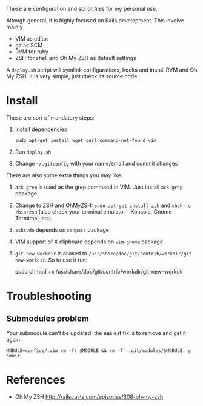 These are configuration and script files for my personal use.

Altough general, it is highly focused on Rails development. This involve mainly
*   VIM as editor
*   git as SCM
*   RVM for ruby
*   ZSH for shell and Oh My ZSH as default settings

A `deploy.sh` script will symlink configurations, hooks and install RVM and Oh My ZSH.
It is very simple, just check its source code.

Install
=======
These are sort of mandatory steps:
1.  Install dependencies

        sudo apt-get install wget curl command-not-found vim

1.  Run `deploy.sh`
1.  Change `~/.gitconfig` with your name/email and commit changes

There are also some extra things you may like:

1.  `ack-grep` is used as the grep command in VIM. Just install `ack-grep` package
1.  Change to ZSH and OhMyZSH: `sudo apt-get install zsh` and `chsh -s /bin/zsh` (also check your terminal emulator - Konsole, Gnome Termimal, etc)
1.  `sshsudo` depends on `sshpass` package
1.  VIM support of X clipboard depends on `vim-gnome` package
1.  `git-new-workdir` is aliased to `/usr/share/doc/git/contrib/workdir/git-new-workdir`. So to use it run:

    sudo chmod +x /usr/share/doc/git/contrib/workdir/git-new-workdir

Troubleshooting
===============

Submodules problem
------------------
Your submodule can't be updated: the easiest fix is to remove and get it again
    
    MODULE=configs/.vim rm -fr $MODULE && rm -fr .git/modules/$MODULE; g smuir

References
==========

*   Oh My ZSH http://railscasts.com/episodes/308-oh-my-zsh
